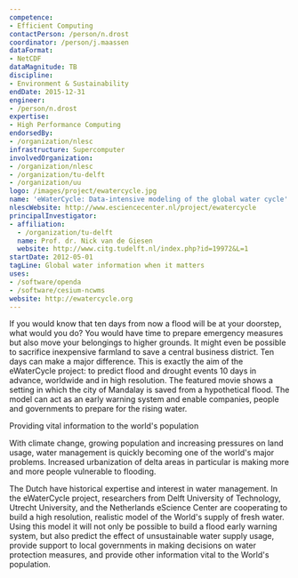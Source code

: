 ```yaml
---
competence:
- Efficient Computing
contactPerson: /person/n.drost
coordinator: /person/j.maassen
dataFormat:
- NetCDF
dataMagnitude: TB
discipline:
- Environment & Sustainability
endDate: 2015-12-31
engineer:
- /person/n.drost
expertise:
- High Performance Computing
endorsedBy:
- /organization/nlesc
infrastructure: Supercomputer
involvedOrganization:
- /organization/nlesc
- /organization/tu-delft
- /organization/uu
logo: /images/project/ewatercycle.jpg
name: 'eWaterCycle: Data-intensive modeling of the global water cycle'
nlescWebsite: http://www.esciencecenter.nl/project/ewatercycle
principalInvestigator:
- affiliation:
  - /organization/tu-delft
  name: Prof. dr. Nick van de Giesen
  website: http://www.citg.tudelft.nl/index.php?id=19972&L=1
startDate: 2012-05-01
tagLine: Global water information when it matters
uses:
- /software/openda
- /software/cesium-ncwms
website: http://ewatercycle.org
---
```

If you would know that ten days from now a flood will be at your doorstep, what would you do? You would have time to prepare emergency measures but also move your belongings to higher grounds. It might even be possible to sacrifice inexpensive farmland to save a central business district. Ten days can make a major difference. This is exactly the aim of the eWaterCycle project: to predict flood and drought events 10 days in advance, worldwide and in high resolution. The featured movie shows a setting in which the city of Mandalay is saved from a hypothetical flood. The model can act as an early warning system and enable companies, people and governments to prepare for the rising water.

Providing vital information to the world's population

With climate change, growing population and increasing pressures on land usage, water management is quickly becoming one of the world's major problems. Increased urbanization of delta areas in particular is making more and more people vulnerable to flooding.

The Dutch have historical expertise and interest in water management. In the eWaterCycle project, researchers from Delft University of Technology, Utrecht University, and the Netherlands eScience Center are cooperating to build a high resolution, realistic model of the World's supply of fresh water. Using this model it will not only be possible to build a flood early warning system, but also predict the effect of unsustainable water supply usage, provide support to local governments in making decisions on water protection measures, and provide other information vital to the World's population.
